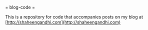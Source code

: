 = blog-code =

This is a repository for code that accompanies posts on my blog at [http://shaheengandhi.com](http://shaheengandhi.com)
